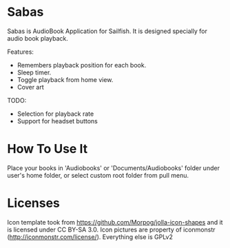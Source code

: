 Sabas
=====

Sabas is AudioBook Application for Sailfish.
It is designed specially for audio book playback.

Features:
- Remembers playback position for each book.
- Sleep timer.
- Toggle playback from home view.
- Cover art

TODO:
- Selection for playback rate
- Support for headset buttons

How To Use It
=============

Place your books in 'Audiobooks' or 'Documents/Audiobooks' folder under user's home folder, or select custom root folder from 
pull menu.

Licenses
========

Icon template took from https://github.com/Morpog/jolla-icon-shapes and it is licensed under CC BY-SA 3.0.
Icon pictures are property of iconmonstr (http://iconmonstr.com/license/).
Everything else is GPLv2
